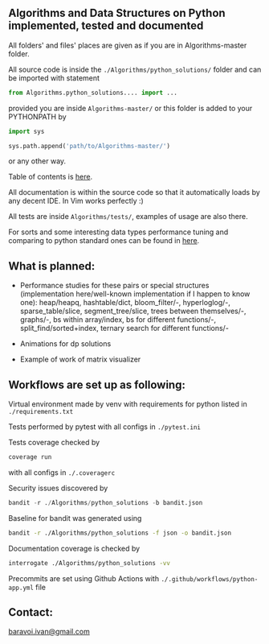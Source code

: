 ## Algorithms and Data Structures on Python implemented, tested and documented

All folders' and files' places are given as if you are in Algorithms-master
folder.

All source code is inside the `./Algorithms/python_solutions/` folder 
and can be imported with statement
```python
from Algorithms.python_solutions.... import ...
```
provided you are inside `Algorithms-master/` or this folder is added 
to your PYTHONPATH by
```python
import sys

sys.path.append('path/to/Algorithms-master/')
```
or any other way.

Table of contents is 
[here](./docs/Table_of_contents.md).

All documentation is within the source code so that it automatically loads by 
any decent IDE. In Vim works perfectly :)

All tests are inside `Algorithms/tests/`, examples of usage are also there.

For sorts and some interesting data types performance tuning and comparing
to python standard ones can be found in 
[here](./speed_tuning/README.md).

## What is planned:

* Performance studies for these pairs or special structures
(implementation here/well-known implementation if I happen to know one):
heap/heapq, hashtable/dict, bloom_filter/-, hyperloglog/-, 
sparse_table/slice, segment_tree/slice, trees between themselves/-,
graphs/-, bs within array/index, bs for different functions/-, 
split_find/sorted+index, ternary search for different functions/-

* Animations for dp solutions

* Example of work of matrix visualizer

## Workflows are set up as following:

Virtual environment made by venv with requirements for python listed in 
`./requirements.txt`

Tests performed by pytest with all configs in `./pytest.ini`

Tests coverage checked by  
```bash
coverage run
``` 
with all configs in `./.coveragerc`

Security issues discovered by 
```python
bandit -r ./Algorithms/python_solutions -b bandit.json
```

Baseline for bandit was generated using 
```bash
bandit -r ./Algorithms/python_solutions -f json -o bandit.json
```

Documentation coverage is checked by 
```bash
interrogate ./Algorithms/python_solutions -vv
```

Precommits are set using Github Actions with 
`./.github/workflows/python-app.yml` file

## Contact: 

baravoi.ivan@gmail.com

